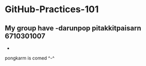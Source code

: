 # GitHub-Practices-101
 
My group have 
-darunpop pitakkitpaisarn 6710301007
-
-

pongkarm is comed ^-^
